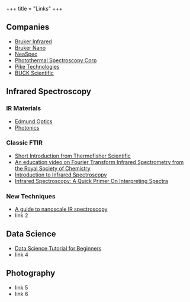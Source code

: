+++
title = "Links"
+++

## Companies
- [Bruker Infrared](https://www.bruker.com/products/infrared-near-infrared-and-raman-spectroscopy.html)
- [Bruker Nano](https://www.bruker.com/products/surface-and-dimensional-analysis/nanoscale-infrared-spectrometers/anasys-nanoir3/overview.html)
- [NeaSpec](http://www.neaspec.com/)
- [Photothermal Spectroscopy Corp](https://www.photothermal.com/)
- [Pike Technologies](https://www.piketech.com/)
- [BUCK Scientific](https://www.bucksci.com/pages/ir-ftir-accessories-page/)

## Infrared Spectroscopy

### IR Materials
- [Edmund Optics](https://www.edmundoptics.com.sg/knowledge-center/application-notes/optics/the-correct-material-for-infrared-applications/)
- [Photonics](https://www.photonics.com/Articles/Common_Infrared_Optical_Materials_and_Coatings_A/a25495)

### Classic FTIR
- [Short Introduction from Thermofisher Scientific](https://www.thermofisher.com/sg/en/home/industrial/spectroscopy-elemental-isotope-analysis/spectroscopy-elemental-isotope-analysis-learning-center/molecular-spectroscopy-information/ftir-information/ftir-basics.html)
- [An education video on Fourier Transform Infrared Spectrometry from the Royal Society of Chemistry](https://youtu.be/DDTIJgIh86E)
- [Introduction to Infrared Spectroscopy](https://youtu.be/0S_bt3JI150)
- [Infrared Spectroscopy: A Quick Primer On Interpreting Spectra](https://www.masterorganicchemistry.com/2016/11/23/quick_analysis_of_ir_spectra/)

### New Techniques
- [A guide to nanoscale IR spectroscopy](https://www.nist.gov/publications/guide-nanoscale-ir-spectroscopy-resonance-enhanced-transduction-contact-and-tapping)
- link 2

## Data Science
- [Data Science Tutorial for Beginners](https://www.simplilearn.com/tutorials/data-science-tutorial)
- link 4

## Photography
- link 5
- link 6
